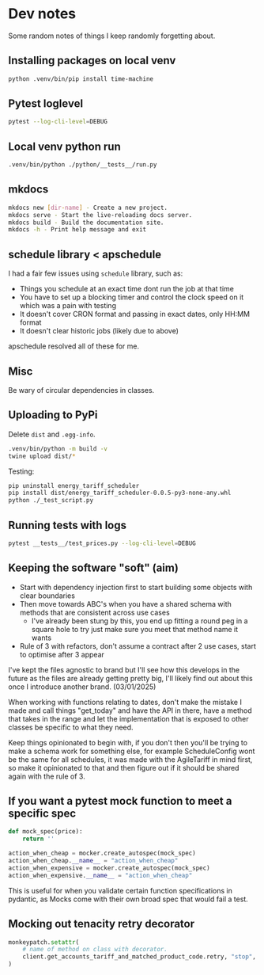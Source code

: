 # Dev notes

Some random notes of things I keep randomly forgetting about.

## Installing packages on local venv

```sh
python .venv/bin/pip install time-machine 
```

## Pytest loglevel

```sh
pytest --log-cli-level=DEBUG 
```

## Local venv python run

```sh
.venv/bin/python ./python/__tests__/run.py
```

## mkdocs

```sh
mkdocs new [dir-name] - Create a new project.
mkdocs serve - Start the live-reloading docs server.
mkdocs build - Build the documentation site.
mkdocs -h - Print help message and exit
```

## schedule library < apschedule

I had a fair few issues using `schedule` library, such as:

- Things you schedule at an exact time dont run the job at that time
- You have to set up a blocking timer and control the clock speed on it which was a pain with testing
- It doesn't cover CRON format and passing in exact dates, only HH:MM format
- It doesn't clear historic jobs (likely due to above)

apschedule resolved all of these for me.

## Misc

Be wary of circular dependencies in classes.

## Uploading to PyPi

Delete `dist` and `.egg-info`.

```sh
.venv/bin/python -m build -v
twine upload dist/*
```

Testing:

```sh
pip uninstall energy_tariff_scheduler
pip install dist/energy_tariff_scheduler-0.0.5-py3-none-any.whl
python ./_test_script.py
```

## Running tests with logs

```sh
pytest __tests__/test_prices.py --log-cli-level=DEBUG
```

## Keeping the software "soft" (aim)

- Start with dependency injection first to start building some objects with clear boundaries
- Then move towards ABC's when you have a shared schema with methods that are consistent across use cases
  - I've already been stung by this, you end up fitting a round peg in a square hole to try just make sure you meet that method name it wants
- Rule of 3 with refactors, don't assume a contract after 2 use cases, start to optimise after 3 appear

I've kept the files agnostic to brand but I'll see how this develops in the future as the files are already getting pretty big, I'll likely find out about this once I introduce another brand. (03/01/2025)

When working with functions relating to dates, don't make the mistake I made and call things "get_today" and have the API in there, have a method that takes in the range and let the implementation that is exposed to other classes be specific to what they need.

Keep things opinionated to begin with, if you don't then you'll be trying to make a schema work for something else, for example ScheduleConfig wont be the same for all schedules, it was made with the AgileTariff in mind first, so make it opinionated to that and then figure out if it should be shared again with the rule of 3.

## If you want a pytest mock function to meet a specific spec

```py
def mock_spec(price):
    return ''

action_when_cheap = mocker.create_autospec(mock_spec)
action_when_cheap.__name__ = "action_when_cheap"
action_when_expensive = mocker.create_autospec(mock_spec)
action_when_expensive.__name__ = "action_when_cheap"
```

This is useful for when you validate certain function specifications in pydantic, as Mocks come with their own broad spec that would fail a test.

## Mocking out tenacity retry decorator

```py
monkeypatch.setattr(
    # name of method on class with decorator.
    client.get_accounts_tariff_and_matched_product_code.retry, "stop", stop_after_attempt(1)
)
```
